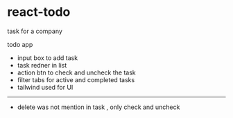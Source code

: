 # react-todo
task for a company

todo app 
- input box to add task 
- task redner in list 
- action btn to check and uncheck the task
- filter tabs for active and completed tasks
- tailwind used for UI

-------------------------------------------
- delete was not mention in task , only check and uncheck 

